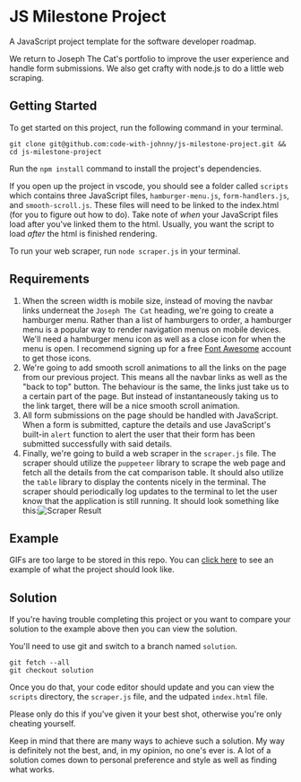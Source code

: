 # JS Milestone Project

A JavaScript project template for the software developer roadmap.

We return to Joseph The Cat's portfolio to improve the user experience and handle form submissions. We also get crafty with node.js to do a little web scraping.

## Getting Started

To get started on this project, run the following command in your terminal.

```
git clone git@github.com:code-with-johnny/js-milestone-project.git && cd js-milestone-project
```

Run the `npm install` command to install the project's dependencies.

If you open up the project in vscode, you should see a folder called `scripts` which contains three JavaScript files, `hamburger-menu.js`, `form-handlers.js`, and `smooth-scroll.js`. These files will need to be linked to the index.html (for you to figure out how to do). Take note of _when_ your JavaScript files load after you've linked them to the html. Usually, you want the script to load _after_ the html is finished rendering.

To run your web scraper, run `node scraper.js` in your terminal.

## Requirements

1. When the screen width is mobile size, instead of moving the navbar links underneat the `Joseph The Cat` heading, we're going to create a hamburger menu. Rather than a list of hamburgers to order, a hamburger menu is a popular way to render navigation menus on mobile devices. We'll need a hamburger menu icon as well as a close icon for when the menu is open. I recommend signing up for a free [Font Awesome](https://fontawesome.com/) account to get those icons.
2. We're going to add smooth scroll animations to all the links on the page from our previous project. This means all the navbar links as well as the "back to top" button. The behaviour is the same, the links just take us to a certain part of the page. But instead of instantaneously taking us to the link target, there will be a nice smooth scroll animation.
3. All form submissions on the page should be handled with JavaScript. When a form is submitted, capture the details and use JavaScript's built-in `alert` function to alert the user that their form has been submitted successfully with said details.
4. Finally, we're going to build a web scraper in the `scraper.js` file. The scraper should utilize the `puppeteer` library to scrape the web page and fetch all the details from the cat comparison table. It should also utilize the `table` library to display the contents nicely in the terminal. The scraper should periodically log updates to the terminal to let the user know that the application is still running. It should look something like this:![Scraper Result](./assets/img/scraper-result.png)

## Example

GIFs are too large to be stored in this repo. You can [click here](todo) to see an example of what the project should look like.

## Solution

If you're having trouble completing this project or you want to compare your solution to the example above then you can view the solution.

You'll need to use git and switch to a branch named `solution`.

```
git fetch --all
git checkout solution
```

Once you do that, your code editor should update and you can view the `scripts` directory, the `scraper.js` file, and the udpated `index.html` file.

Please only do this if you've given it your best shot, otherwise you're only cheating yourself.

Keep in mind that there are many ways to achieve such a solution. My way is definitely not the best, and, in my opinion, no one's ever is. A lot of a solution comes down to personal preference and style as well as finding what works.
